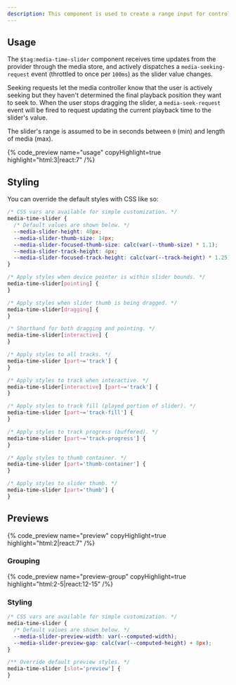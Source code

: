 ```yaml
---
description: This component is used to create a range input for controlling the current time of playback.
---
```


## Usage

The `$tag:media-time-slider` component receives time updates from the provider through the media store,
and actively dispatches a `media-seeking-request` event (throttled to once per `100ms`) as the
slider value changes.

Seeking requests let the media controller know that the user is actively seeking but they haven't
determined the final playback position they want to seek to. When the user stops dragging the
slider, a `media-seek-request` event will be fired to request updating the current playback time
to the slider's value.

The slider's range is assumed to be in seconds between `0` (min) and length of media (max).

{% code_preview name="usage" copyHighlight=true highlight="html:3|react:7" /%}

## Styling

You can override the default styles with CSS like so:

```css
/* CSS vars are available for simple customization. */
media-time-slider {
  /* Default values are shown below. */
  --media-slider-height: 48px;
  --media-slider-thumb-size: 14px;
  --media-slider-focused-thumb-size: calc(var(--thumb-size) * 1.1);
  --media-slider-track-height: 4px;
  --media-slider-focused-track-height: calc(var(--track-height) * 1.25);
}

/* Apply styles when device pointer is within slider bounds. */
media-time-slider[pointing] {
}

/* Apply styles when slider thumb is being dragged. */
media-time-slider[dragging] {
}

/* Shorthand for both dragging and pointing. */
media-time-slider[interactive] {
}

/* Apply styles to all tracks. */
media-time-slider [part~='track'] {
}

/* Apply styles to track when interactive. */
media-time-slider[interactive] [part~='track'] {
}

/* Apply styles to track fill (played portion of slider). */
media-time-slider [part~='track-fill'] {
}

/* Apply styles to track progress (buffered). */
media-time-slider [part~='track-progress'] {
}

/* Apply styles to thumb container. */
media-time-slider [part='thumb-container'] {
}

/* Apply styles to slider thumb. */
media-time-slider [part='thumb'] {
}
```

## Previews

{% code_preview name="preview" copyHighlight=true highlight="html:2|react:7" /%}

### Grouping

{% code_preview name="preview-group" copyHighlight=true highlight="html:2-5|react:12-15" /%}

### Styling

```css
/* CSS vars are available for simple customization. */
media-time-slider {
  /* Default values are shown below. */
  --media-slider-preview-width: var(--computed-width);
  --media-slider-preview-gap: calc(var(--computed-height) + 8px);
}

/** Override default preview styles. */
media-time-slider [slot='preview'] {
}
```
